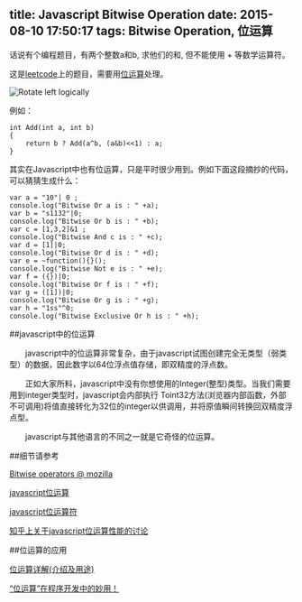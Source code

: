 title: Javascript Bitwise Operation
date: 2015-08-10 17:50:17
tags: Bitwise Operation, 位运算
---

话说有个编程题目，有两个整数a和b, 求他们的和, 但不能使用 + 等数学运算符。

这是[leetcode](https://oj.leetcode.com/problems/add-two-numbers/)上的题目，需要用[位运算](https://en.wikipedia.org/wiki/Bitwise_operation)处理。

![Rotate left logically](https://upload.wikimedia.org/wikipedia/commons/5/5c/Rotate_left_logically.svg)

例如：

    int Add(int a, int b)
    {
        return b ? Add(a^b, (a&b)<<1) : a;
    }


其实在Javascript中也有位运算，只是平时很少用到。例如下面这段摘抄的代码，可以猜猜生成什么：

    var a = "10"| 0 ;
    console.log("Bitwise Or a is : " +a);
    var b = "s1132"|0;
    console.log("Bitwise Or b is : " +b);
    var c = [1,3,2]&1 ;
    console.log("Bitwise And c is : " +c);
    var d = [1]|0;
    console.log("Bitwise Or d is : " +d);
    var e = ~function(){}();
    console.log("Bitwise Not e is : " +e);
    var f = ({})|0;
    console.log("Bitwise Or f is : " +f);
    var g = ([1])|0;
    console.log("Bitwise Or g is : " +g);
    var h = "1ss"^0;
    console.log("Bitwise Exclusive Or h is : " +h);
    
    

##javascript中的位运算

　　javascript中的位运算非常复杂，由于javascript试图创建完全无类型（弱类型）的数据，因此数字以64位浮点值存储，即双精度的浮点数。

　　正如大家所料，javascript中没有你想使用的Integer(整型)类型。当我们需要用到integer类型时，javascript会内部执行 Toint32方法(浏览器内部函数，外部不可调用)将值直接转化为32位的integer以供调用，并将原值瞬间转换回双精度浮点型。

　　javascript与其他语言的不同之一就是它奇怪的位运算。


##细节请参考

[Bitwise operators @ mozilla](https://developer.mozilla.org/en-US/docs/Web/JavaScript/Reference/Operators/Bitwise_Operators)

[javascript位运算](http://www.cnblogs.com/wisdomoon/p/3338327.html)

[javascript位运算符](http://www.cnblogs.com/fengjun/archive/2012/01/16/2323413.html)

[知乎上关于javascript位运算性能的讨论](http://www.zhihu.com/question/20546013)


##位运算的应用


[位运算详解(介绍及用途)](http://www.doc88.com/p-998235083491.html)

[“位运算”在程序开发中的妙用！](http://androiddeveloper.diandian.com/post/2012-06-07/40027080498)